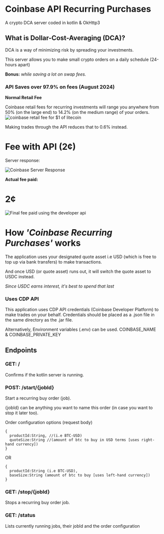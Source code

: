 # Coinbase API Recurring Purchases
A crypto DCA server coded in kotlin & OkHttp3
## What is Dollar-Cost-Averaging (DCA)?
DCA is a way of minimizing risk by spreading your investments.

This server allows you to make small crypto orders on a daily schedule (24-hours apart) 

**Bonus:** *while saving a lot on swap fees.*
### API Saves over 97.9% on fees (August 2024)
**Normal Retail Fee**

Coinbase retail fees for recurring investments will range you anywhere from 50% (on the large end) to 14.2% (on the medium range) of your orders.
![coinbase retail fee for $1 of litecoin](https://i.gyazo.com/bd8d1ca03a6dcb6b3ce53911517dbe80.png)

Making trades through the API reduces that to 0.6% instead.

# Fee with API (2¢)

Server response:

![Coinbase Server Response](https://i.gyazo.com/d4714a091da4a8020bee8bd4d600c1ec.png)

**Actual fee paid:**
# 2¢

![Final fee paid using the developer api](https://i.gyazo.com/f3a4e97656536f673552b0905cd62c93.png)

# How *'Coinbase Recurring Purchases'* works
The application uses your designated quote asset i.e USD (which is free to top up via bank transfers) to make transactions.

And once USD (or quote asset) runs out, it will switch the quote asset to USDC instead.

*Since USDC earns interest, it's best to spend that last*

### Uses CDP API
This application uses CDP API credentials (Coinbase Developer Platform) to make trades on your behalf. Credentials should be placed as a .json file  in the same directory as the .jar file.

Alternatively, Environment variables (.env) can be used. COINBASE_NAME & COINBASE_PRIVATE_KEY
## Endpoints

### GET: /
Confirms if the kotlin server is running.

### POST: /start/{jobId}
Start a recurring buy order (job).

{jobId} can be anything you want to name this order (in case you want to stop it later too).

Order configuration options (request body)
```
{
  productId:String, //(i.e BTC-USD)
  quoteSize:String //(amount of btc to buy in USD terms [uses right-hand currency])
}
```

 OR

```
{
  productId:String (i.e BTC-USD),
  baseSize:String (amount of btc to buy [uses left-hand currency])
}
```

### GET: /stop/{jobId}
Stops a recurring buy order job.

### GET: /status
Lists currently running jobs, their jobId and the order configuration

